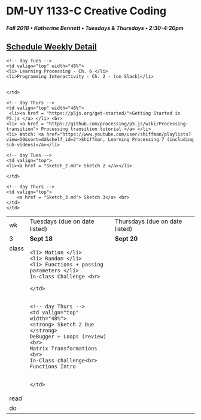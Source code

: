 # DM-UY 1133-C Creative Coding
##### Fall 2018 • Katherine Bennett • Tuesdays & Thursdays • 2:30-4:20pm 

## [Schedule Weekly Detail](Calendar.md) 

<table>
<tr>
<td>wk</td>
<td>Tuesdays (due on date listed)</td>
<td>Thursdays (due on date listed)</td>
</tr>

<!-- dates -->
<tr>
  <td valign="top">3</td>
  <td valign="top" width="48%"><strong>Sept 18</strong></td>
  <td valign="top" width="48%"><strong>Sept 20</strong></td>
</tr>

<!-- class -->
<tr>
	<td valign="top">class</td>
	<!-- day Tues -->
	<td valign="top" width="48%">

	<li> Motion </li>
	<li> Random </li>
	<li> Functions + passing parameters </li>
	In-class Challenge <br>
	
	</td>
	

	<!-- day Thurs -->
	<td valign="top" width="48%">
	<strong> Sketch 2 Due </strong>
	DeBugger + Loops (review)<br>
	Matrix Transformations <br>
	In-Class challenge<br>
	Functions Intro
	
	
	</td>

<!-- homework -->
<tr>
  <td valign="top">read</td>

  	<!-- day Tues -->
  	<td valign="top" width="48%">
  	<li> Learning Processing - Ch. 6 </li>
  	<li>Programming Interactivity - Ch. 2 - (on Slack)</li>

  	
	</td>

  	<!-- day Thurs -->
  	<td valign="top" width="48%">
  	 <li><a href = "https://p5js.org/get-started/">Getting Started in P5.js </a> </li> <br>
  	<li> <a href = "https://github.com/processing/p5.js/wiki/Processing-transition"> Processing transition tutorial </a> </li>
  	<li> Watch: <a href="https://www.youtube.com/user/shiffman/playlists?view=50&sort=dd&shelf_id=2">Shiffman, Learning Processing 7 (including sub-videos)</a></li>
 </td>
  	
 </tr>


 <!-- do -->
<tr>
  <td valign="top">do</td>

	<!-- day Tues -->
 	<td valign="top"> 
 	<li><a href = "Sketch_2.md"> Sketch 2 </a></li>
 		
 	</td>

  	<!-- day Thurs -->
  	<td valign="top">
		<a href = "Sketch_3.md"> Sketch 3</a> <br>
 	</td>
  	</td>
  	
</tr>
</table>